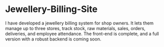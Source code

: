 # Jewellery-Billing-Site
I have developed a jewellery billing system for shop owners. It lets them manage up to three stores, track stock, raw materials, sales, orders, deliveries, and employee attendance. The front-end is complete, and a full version with a robust backend is coming soon.
